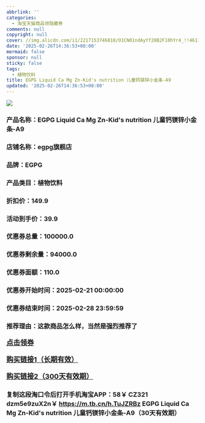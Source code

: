 ```yaml
---
abbrlink: ''
categories:
  - 淘宝天猫商品领隐藏券
comments: null
copyright: null
cover: //img.alicdn.com/i1/2217153746810/O1CN01ndAyYf20B2F10hYr4_!!4611686018427385722-0-item_pic.jpg
date: '2025-02-26T14:36:53+08:00'
mermaid: false
sponsor: null
sticky: false
tags:
  - 植物饮料
title: EGPG Liquid Ca Mg Zn-Kid's nutrition 儿童钙镁锌小金条-A9
updated: '2025-02-26T14:36:53+08:00'
--- 
```


![](//img.alicdn.com/i1/2217153746810/O1CN01ndAyYf20B2F10hYr4_!!4611686018427385722-0-item_pic.jpg)

### 产品名称：EGPG Liquid Ca Mg Zn-Kid's nutrition 儿童钙镁锌小金条-A9
### 店铺名称：egpg旗舰店
### 品牌：EGPG
### 产品类目：植物饮料
### 折扣价：149.9
### 活动到手价：39.9
### 优惠券总量：100000.0
### 优惠券剩余量：94000.0
### 优惠券面额：110.0
### 优惠券开始时间：2025-02-21 00:00:00	
### 优惠券结束时间：2025-02-28 23:59:59	
### 推荐理由：这款商品怎么样，当然是强烈推荐了

<p style="font-size: 18px; font-weight: bold;">
  <a href="https://uland.taobao.com/coupon/edetail?e=JIjw3b5m5nulhHvvyUNXZfh8CuWt5YH5OVuOuRD5gLJMmdsrkidbOWBzzpT26idJ%2Bp8oL0zMa9mQwYRI%2F9FH2dBR08r4r8bEGjZjGqgdsFnpibStSGz5eBwNR4y2PQ8W8lYmubkNlwXyMW3eIAWKRa6LeGhgJY%2B%2F7NjcxRIBfQbVM%2Fe4LpP7Oq9ple94x%2FzCX1EsOEe%2FiIpv6xa3TuADEUwYlDaMGQm8l9JUUlFRIV%2BKKoz%2FahSTdjW6CW2SaWtRHsHfkY5nVlAaQcAM%2Fbtha%2F5zRtC7NFuTaAcUaJBMpsN6yT1iTBrcQM7XSQ5eOEZd0eyqIZSWVGKxfCnjenKqnEwNBUbTsArs&traceId=21665f9817407225954674899d132c&union_lens=lensId%3AOPT%401740722610%402146a94c_0dec_1954b272035_23ce%4001%40eyJmbG9vcklkIjo3MzM1NH0ie" target="_blank">点击领券</a>
</p>
<p style="font-size: 18px; font-weight: bold;">
  <a href="https://s.click.taobao.com/t?e=m%3D2%26s%3DAhJFzld0yxBw4vFB6t2Z2ueEDrYVVa64K7Vc7tFgwiHjf2vlNIV67kyLuerTQxoGJ7ATJSEv96%2F3ID%2FV1RqsF4wnCJeELi4I%2FIEn%2BS1IjHAB0ghlTd7WlZVm%2FOAUUFw71qrpxiwMoCNxc1AtbZGVSxgtvF%2BpkieEMOJYqoBteCPNEPXytV9ALoS4zvCRUrquOCrxgt8PuTwvtTt3tQXHGRqoqxlPFm1l0baPtv%2FrSmNrM3M3IH%2BnjeyiZ%2FZdPqSQKgQVvrZRgjhP7qa1tU3ZgS3jKrSQZrKg2Ri9Bm4jDHegZ4hAvgWL0WnT7ndpsfNLLHU3F4hWC84hhQs2DjqgEA%3D%3D" target="_blank">购买链接1（长期有效）</a>
</p>
<p style="font-size: 18px; font-weight: bold;">
  <a href="https://s.click.taobao.com/sgyaVNs" target="_blank">购买链接2（300天有效期）</a>
</p>

### 复制这段淘口令后打开手机淘宝APP：58￥ CZ321 dzm5e9zuX2n￥ https://m.tb.cn/h.TuJZRBz  EGPG Liquid Ca Mg Zn-Kid's nutrition 儿童钙镁锌小金条-A9（30天有效期）
